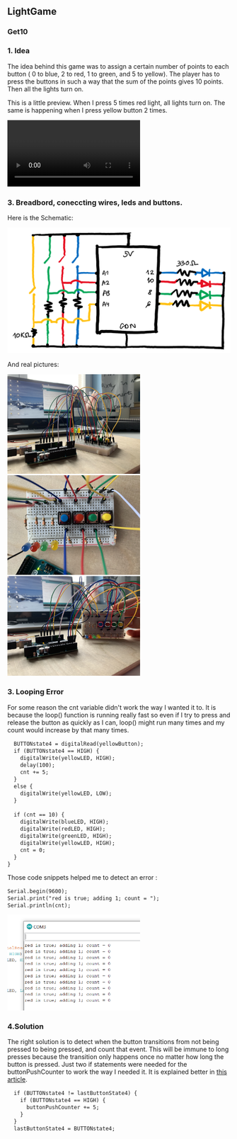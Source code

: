 ## LightGame
### Get10

### 1. Idea
The idea behind this game was to assign a certain number of points to each button ( 0 to blue, 2 to red, 1 to green, and 5 to yellow). The player has to press the buttons in such a way that the sum of the points gives 10 points. Then all the lights turn on.

This is a little preview. When I press 5 times red light, all lights turn on. The same is happening when I press yellow button 2 times. 

![alt-text](https://github.com/martapienkosz/interactivemedia/blob/master/Media/lightgame.mp4)


### 3. Breadbord, coneccting wires, leds and buttons.
Here is the Schematic:

<img src="https://github.com/martapienkosz/interactivemedia/blob/master/Media/n30.png" width="800">

And real pictures:

<img src="https://github.com/martapienkosz/interactivemedia/blob/master/Media/nov31.jpg" width="300"> <img src="https://github.com/martapienkosz/interactivemedia/blob/master/Media/nov32.jpg" width="300"> <img src="https://github.com/martapienkosz/interactivemedia/blob/master/Media/nov33.jpg" width="300">


### 3. Looping Error
For some reason the cnt variable didn't work the way I wanted it to. It is because the loop() function is running really fast
so even if I try to press and release the button as quickly as I can, loop() might run many times and my count would increase by that many times.

````
  BUTTONstate4 = digitalRead(yellowButton);
  if (BUTTONstate4 == HIGH) {
    digitalWrite(yellowLED, HIGH);
    delay(100);
    cnt += 5;
  }
  else {
    digitalWrite(yellowLED, LOW);
  }

  if (cnt == 10) {
    digitalWrite(blueLED, HIGH);
    digitalWrite(redLED, HIGH);
    digitalWrite(greenLED, HIGH);
    digitalWrite(yellowLED, HIGH);
    cnt = 0;
  }
}
````

Those code snippets helped me to detect an error : 

```
Serial.begin(9600);
Serial.print("red is true; adding 1; count = ");
Serial.println(cnt);
```
<img src="https://github.com/martapienkosz/interactivemedia/blob/master/Media/nov34.png" width="300">


### 4.Solution

The right solution is to detect when the button transitions from not being pressed to being pressed, and count that event. This will be immune to long presses because the transition only happens once no matter how long the button is pressed. Just two if statements were needed for the buttonPushCounter to work the way I needed it. It is explained better in [this article](https://www.arduino.cc/en/Tutorial/BuiltInExamples/StateChangeDetection).

````
  if (BUTTONstate4 != lastButtonState4) {
    if (BUTTONstate4 == HIGH) {
      buttonPushCounter += 5;
    }
  }
  lastButtonState4 = BUTTONstate4;
 ````
